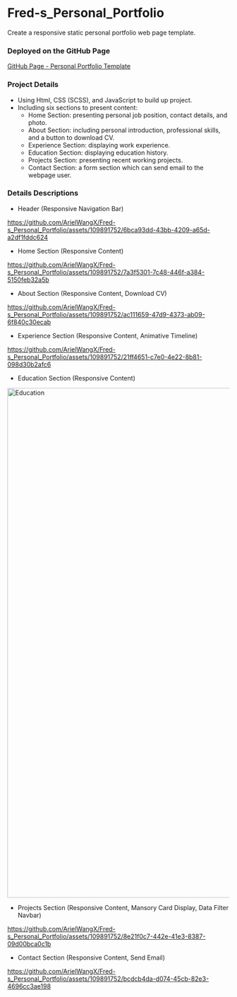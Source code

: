 # Fred-s_Personal_Portfolio
Create a responsive static personal portfolio web page template.

### Deployed on the GitHub Page
[GitHub Page - Personal Portfolio Template](https://arielwangx.github.io/Fred-s_Personal_Portfolio/)

### Project Details
- Using Html, CSS (SCSS), and JavaScript to build up project.
- Including six sections to present content:
  - Home Section: presenting personal job position, contact details, and photo.
  - About Section: including personal introduction, professional skills, and a button to download CV.
  - Experience Section: displaying work experience.
  - Education Section: displaying education history.
  - Projects Section: presenting recent working projects.
  - Contact Section: a form section which can send email to the webpage user.

### Details Descriptions
- Header (Responsive Navigation Bar)

https://github.com/ArielWangX/Fred-s_Personal_Portfolio/assets/109891752/6bca93dd-43bb-4209-a65d-a2df1fddc624

- Home Section (Responsive Content)

https://github.com/ArielWangX/Fred-s_Personal_Portfolio/assets/109891752/7a3f5301-7c48-446f-a384-5150feb32a5b

- About Section (Responsive Content, Download CV)

https://github.com/ArielWangX/Fred-s_Personal_Portfolio/assets/109891752/ac111659-47d9-4373-ab09-6f840c30ecab

- Experience Section (Responsive Content, Animative Timeline)

https://github.com/ArielWangX/Fred-s_Personal_Portfolio/assets/109891752/21ff4651-c7e0-4e22-8b81-098d30b2afc6

- Education Section (Responsive Content)
<img width="1155" alt="Education" src="https://github.com/ArielWangX/Fred-s_Personal_Portfolio/assets/109891752/87b3862c-8e54-4445-a8d0-4341c973a91e">

- Projects Section (Responsive Content, Mansory Card Display, Data Filter Navbar)

https://github.com/ArielWangX/Fred-s_Personal_Portfolio/assets/109891752/8e21f0c7-442e-41e3-8387-09d00bca0c1b

- Contact Section (Responsive Content, Send Email)

https://github.com/ArielWangX/Fred-s_Personal_Portfolio/assets/109891752/bcdcb4da-d074-45cb-82e3-4696cc3ae198






